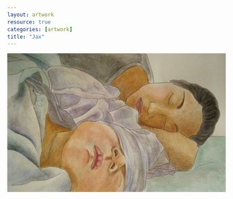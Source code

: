 ```yaml
---
layout: artwork
resource: true
categories: [artwork]
title: "Jax"
---
```


![screenshot](/artwork/jax/Jax.jpg)